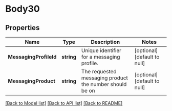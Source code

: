 # Body30

## Properties
Name | Type | Description | Notes
------------ | ------------- | ------------- | -------------
**MessagingProfileId** | **string** | Unique identifier for a messaging profile. | [optional] [default to null]
**MessagingProduct** | **string** | The requested messaging product the number should be on | [optional] [default to null]

[[Back to Model list]](../README.md#documentation-for-models) [[Back to API list]](../README.md#documentation-for-api-endpoints) [[Back to README]](../README.md)

